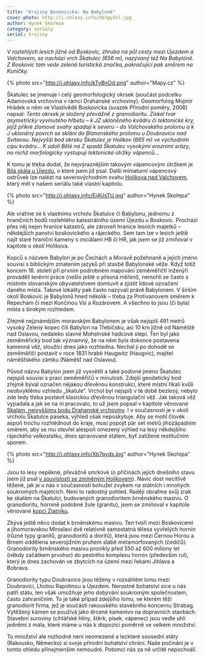 ```yaml
---
title: "Krajiny Boskovicka: Na Babyloně"
cover-photo: http://i.ohlasy.info/Xb7pydsl.jpg
author: Hynek Skořepa
category: seriály
serial: krajiny
---
```


*V rozlehlých lesích jižně od Boskovic, zhruba na půl cesty mezi Újezdem a Valchovem, se nachází vrch Škatulec (656 m), nazývaný též Na Babylóně. Z Boskovic tam vede zelená turistická značka, pokračující pak směrem na Kuničky.*

{% photo src="http://i.ohlasy.info/kTyBnOd.png" author="Mapy.cz" %}

Škatulec se jmenuje i celý geomorfologický okrsek (součást podcelku Adamovská vrchovina v rámci Drahanské vrchoviny). Geomorfolog Mojmír Hrádek o něm ve Vlastivědě Boskovicka (svazek Přírodní poměry, 2008) napsal: *Tento okrsek je složený převážně z granodioritu. Získal tvar asymetricky vyvinutého hřbetu – k JZ ukloněného kvádru či tektonické kry, jejíž příkré zlomové svahy spadají k severu – do Valchovského prolomu a k J ukloněný povrch se sklání do Blanenského prolomu u Doubravice nad Svitavou. Nejvyšší bod okrsku Škatulec je Holíkov (665 m) ve východním cípu kvádru… K údolí Bělé na Z spadá Škatulec vysokými erozními srázy, na nichž morfologicky vystupují tektonické útržky vápenců…*

K tomu je třeba dodat, že nejvýraznějším takovým vápencovým útržkem je [Bílá skála u Újezdu](http://www.ohlasy.info/clanky/2016/02/bila-skala.html), o které jsem již psal. Další miniaturní vápencový ostrůvek lze nalézt na severovýchodním svahu [Holíkova nad Valchovem](http://www.ohlasy.info/clanky/2016/04/holikov.html), který měl v našem seriálu také vlastní kapitolu.

{% photo src="http://i.ohlasy.info/Ej4UsTU.jpg" author="Hynek Skořepa" %}

Ale vraťme se k vlastnímu vrcholu Škatulce či Babylonu, jednomu z hraničních bodů rozlehlého katastrálního území Újezdu u Boskovic. Prochází přes něj nejen hranice katastrů, ale zároveň hranice lesních majetků – někdejších panství boskovického a rájeckého. Sem tam lze v lesích ještě najít staré hraniční kameny s iniciálami HB či HR, jak jsem se již zmiňoval v kapitole o okolí Holíkova.

Kopců s názvem Babylon je po Čechách a Moravě požehnaně a jejich jméno souvisí s biblickým zmatením jazyků při stavbě Babylonské věže. Když totiž koncem 18. století při prvním podrobném mapování zeměměřičtí inženýři prováděli terénní práce (nešlo ještě o přesná měření), nemohli se často s místním slovanským obyvatelstvem domluvit a zjistit lidové označení daného místa. Takové lokality pak často nazývali právě Babylonem. V širším okolí Boskovic je Babylonů hned několik – třeba za Protivanovem směrem k Repechám či mezi Kunčinou Vsí a Kozárovem. A všechno to jsou (či byla) místa s širokým rozhledem.

Zřejmě nejznámějším moravským Babylonem je však nejspíš 491 metrů vysoký Zelený kopec čili Babylon na Třebíčsku, asi 10 km jižně od Náměště nad Oslavou, nedaleko slavné Mohelnské hadcové stepi. Ten byl jako zeměměřický bod tak významný, že na něm byla dokonce postavena kamenná věž, sloužící dnes jako rozhledna. Nechal ji po dohodě se zeměměřiči postavit v roce 1831 hrabě Haugwitz (Haugvic), majitel náměšťského zámku (Náměšť nad Oslavou).

Původ názvu Babylon jsem již vysvětlil a také podivné jméno Škatulec nejspíš souvisí s prací zeměměřičů v minulosti. Zdejší geodetický bod zřejmě býval označen nějakou dřevěnou konstrukcí, které místní říkali kvůli neobvyklému vzhledu „škatule“. Vrchol byl nejspíš v té době bezlesý, nebylo zde tedy třeba postavit klasickou dřevěnou triangulační věž. Jak taková věž vypadala a jak se na ní pracovalo, to už jsem popsal v kapitole věnované [Skalám, nejvyššímu bodu Drahanské vrchoviny](http://www.ohlasy.info/clanky/2016/07/skalky.html). I v současnosti je v okolí vrcholu Škatulce paseka, výhled však neposkytuje. Aby se mohl člověk aspoň trochu rozhlédnout do kraje, musí popojít pár set metrů jihozápadním směrem, aby se mu otevřel alespoň omezený výhled na lesy někdejšího rájeckého velkostatku, dnes spravované státem, byť zatížené restitučním sporem.

{% photo src="http://i.ohlasy.info/Xb7pyds.jpg" author="Hynek Skořepa" %}

Jsou to lesy nepěkné, převážně smrkové (o příčinách jejich dnešního stavu jsem již psal [v souvislosti se zmíněným Holíkovem](http://www.ohlasy.info/clanky/2016/04/holikov.html)). Navíc dost necitlivě těžené, jak je u nás v současnosti bohužel zvykem na státních i mnohých soukromých majetcích. Není to radostný pohled. Raději obraťme svůj zrak ke skalám na Škatulci, budovaných granodioritem brněnského masivu. O granodioritu, hornině podobné žule (granitu), jsem se zmiňoval v kapitole věnované [kopci Zlatníku](http://www.ohlasy.info/clanky/2015/04/zlatnik.html). 

Zbývá ještě něco dodat k brněnskému masivu. Ten tvoří mezi Boskovicemi a jihomoravskou Miroslaví dvě relativně samostatná tělesa vyvřelých hornin (různé typy granitů, granodioritů a dioritů), která jsou mezi Černou Horou a Brnem oddělena severojižním pruhem slabě metamorfovaných (čedičů). Granodiority brněnského masivu pronikly před 550 až 600 miliony let (někdy začátkem prvohor) do pestrého komplexu hornin (především rul), který je dnes zachován ve zbytcích na území mezi řekami Jihlava a Bobrava.

Granodiority typu Doubravice jsou těženy v rozsáhlém lomu mezi Doubravicí, Lhotou Rapotinou a Újezdem. Nerostné bohatství sice u nás patří státu, ten však umožňuje jeho dobývání soukromým společnostem, často zahraničním. To je také případ zdejšího lomu, ve kterém těží granodiorit firma, jež je součástí rakouského stavebního koncernu Strabag. Vytěžený kámen se používá jako drcené kamenivo na dopravních stavbách. Stavební suroviny (cihlářské hlíny, štěrk, písek, vápenec) jsou vedle uhlí jedněmi z mála, které máme u nás k dispozici poměrně ve velkém množství.

To množství ale rozhodně není neomezené a leckteré sousední státy (Rakousko, Německo) si svoje přírodní bohatství chrání. Naše počínání je v tomto ohledu přinejmenším nemoudré. Potomci nás za ně určitě nepochválí.



